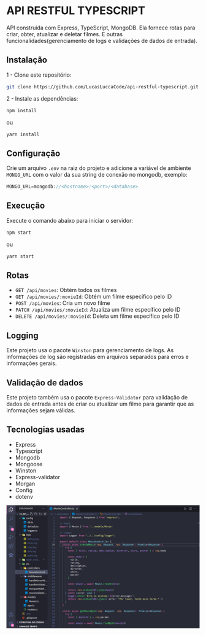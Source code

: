 # API RESTFUL TYPESCRIPT
API construída com Express, TypeScript, MongoDB. Ela fornece rotas para criar, obter, atualizar e deletar filmes. E outras funcionalidades(gerenciamento de logs e validações de dados de entrada).

## Instalação
1 - Clone este repositório:
```bash
git clone https://github.com/LucasLuccaCode/api-restful-typescript.git
```

2 - Instale as dependências:
```bash
npm install
```

ou

```bash
yarn install
```

## Configuração
Crie um arquivo `.env` na raiz do projeto e adicione a variável de ambiente `MONGO_URL` com o valor da sua string de conexão no mongodb, exemplo:

```js
MONGO_URL=mongodb://<hostname>:<port>/<database>
```

## Execução
Execute o comando abaixo para iniciar o servidor:

```bash
npm start
```

ou

```bash
yarn start
```

## Rotas
- `GET /api/movies`: Obtém todos os filmes
- `GET /api/movies/:movieId`: Obtém um filme específico pelo ID
- `POST /api/movies`: Cria um novo filme
- `PATCH /api/movies/:movieId`: Atualiza um filme específico pelo ID
- `DELETE /api/movies/:movieId`: Deleta um filme específico pelo ID

## Logging
Este projeto usa o pacote `Winston` para gerenciamento de logs. As informações de log são registradas em arquivos separados para erros e informações gerais.

## Validação de dados
Este projeto também usa o pacote `Express-Validator` para validação de dados de entrada antes de criar ou atualizar um filme para garantir que as informações sejam válidas.

## Tecnologias usadas

- Express
- Typescript
- Mongodb
- Mongoose
- Winston
- Express-validator
- Morgan
- Config
- dotenv

![Preview demo](https://github.com/LucasLuccaCode/api-restful-typescript/blob/main/docs/img/demo-api.png)